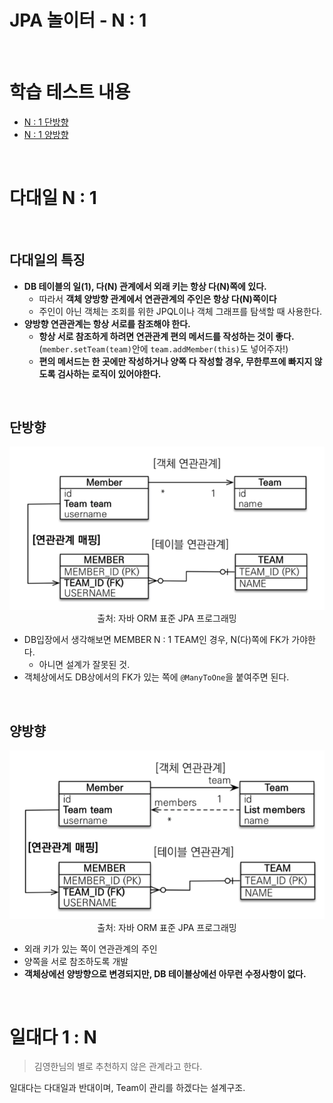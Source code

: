 # JPA 놀이터 - N : 1

<br>

# 학습 테스트 내용
- [N : 1 단방향](./src/test/java/com/binghe/one_way/OneWayTest.java)
- [N : 1 양방향](./src/test/java/com/binghe/two_way/TwoWayTest.java)

<br>

# 다대일 N : 1

<br>

## 다대일의 특징
* **DB 테이블의 일(1), 다(N) 관계에서 외래 키는 항상 다(N)쪽에 있다.**
  * 따라서 **객체 양방향 관계에서 연관관계의 주인은 항상 다(N)쪽이다**
  * 주인이 아닌 객체는 조회를 위한 JPQL이나 객체 그래프를 탐색할 때 사용한다.
* **양방향 연관관계는 항상 서로를 참조해야 한다.**
  * **항상 서로 참조하게 하려면 연관관계 편의 메서드를 작성하는 것이 좋다.** (`member.setTeam(team)`안에 `team.addMember(this)`도 넣어주자!)
  * **편의 메서드는 한 곳에만 작성하거나 양쪽 다 작성할 경우, 무한루프에 빠지지 않도록 검사하는 로직이 있어야한다.**

<br>

## 단방향

<p align="center"><img src="./image/N_vs_1.png"><br>출처: 자바 ORM 표준 JPA 프로그래밍</p>

* DB입장에서 생각해보면 MEMBER N : 1 TEAM인 경우, N(다)쪽에 FK가 가야한다.
    * 아니면 설계가 잘못된 것.
* 객체상에서도 DB상에서의 FK가 있는 쪽에 `@ManyToOne`을 붙여주면 된다.

<br>

## 양방향

<p align="center"><img src="./image/N_vs_1_bothway.png"><br>출처: 자바 ORM 표준 JPA 프로그래밍</p>

* 외래 키가 있는 쪽이 연관관계의 주인
* 양쪽을 서로 참조하도록 개발
* **객체상에선 양방향으로 변경되지만, DB 테이블상에선 아무런 수정사항이 없다.**

<br>

# 일대다 1 : N
> 김영한님의 별로 추천하지 않은 관계라고 한다.

일대다는 다대일과 반대이며, Team이 관리를 하겠다는 설계구조.
